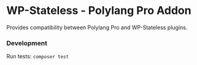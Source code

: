 # WP-Stateless - Polylang Pro Addon

Provides compatibility between Polylang Pro and WP-Stateless plugins.

### Development

Run tests: `composer test`
